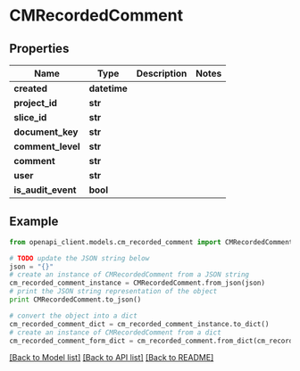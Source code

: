 # CMRecordedComment


## Properties
Name | Type | Description | Notes
------------ | ------------- | ------------- | -------------
**created** | **datetime** |  | 
**project_id** | **str** |  | 
**slice_id** | **str** |  | 
**document_key** | **str** |  | 
**comment_level** | **str** |  | 
**comment** | **str** |  | 
**user** | **str** |  | 
**is_audit_event** | **bool** |  | 

## Example

```python
from openapi_client.models.cm_recorded_comment import CMRecordedComment

# TODO update the JSON string below
json = "{}"
# create an instance of CMRecordedComment from a JSON string
cm_recorded_comment_instance = CMRecordedComment.from_json(json)
# print the JSON string representation of the object
print CMRecordedComment.to_json()

# convert the object into a dict
cm_recorded_comment_dict = cm_recorded_comment_instance.to_dict()
# create an instance of CMRecordedComment from a dict
cm_recorded_comment_form_dict = cm_recorded_comment.from_dict(cm_recorded_comment_dict)
```
[[Back to Model list]](../README.md#documentation-for-models) [[Back to API list]](../README.md#documentation-for-api-endpoints) [[Back to README]](../README.md)


